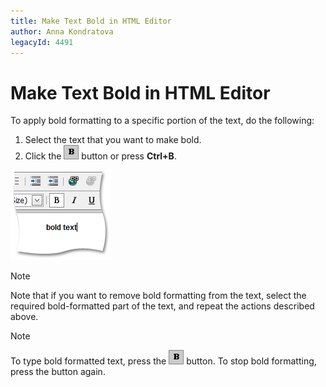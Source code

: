 ```yaml
---
title: Make Text Bold in HTML Editor
author: Anna Kondratova
legacyId: 4491
---
```

# Make Text Bold in HTML Editor
To apply bold formatting to a specific portion of the text, do the following:
1. Select the text that you want to make bold.
2. Click the ![ASPxHtmlEditor-Buttons-Bold](../../../images/img7400.png) button or press **Ctrl+B**.

![ASPxHtmlEditor-WorkingWithText-BoldSample](../../../images/img7409.png)

> [!NOTE]
> Note that if you want to remove bold formatting from the text, select the required bold-formatted part of the text, and repeat the actions described above.

> [!NOTE]
> To type bold formatted text, press the ![ASPxHtmlEditor-Buttons-Bold](../../../images/img7400.png) button. To stop bold formatting, press the button again.